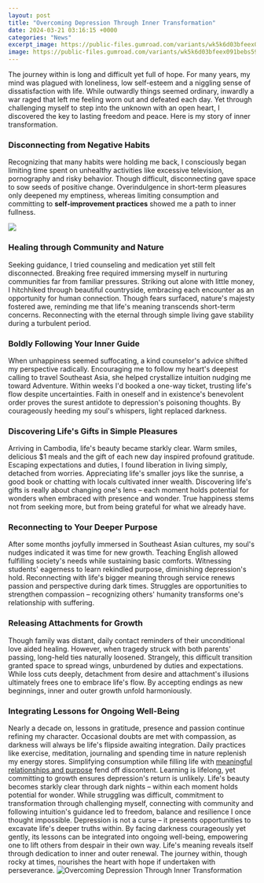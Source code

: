 ```yaml
---
layout: post
title: "Overcoming Depression Through Inner Transformation"
date: 2024-03-21 03:16:15 +0000
categories: "News"
excerpt_image: https://public-files.gumroad.com/variants/wk5k6d03bfeex091bebs59a11azl/6299a0cd987643ba9db54dd242c65b462922538d7429183dd902041bcb194dc9
image: https://public-files.gumroad.com/variants/wk5k6d03bfeex091bebs59a11azl/6299a0cd987643ba9db54dd242c65b462922538d7429183dd902041bcb194dc9
---
```


The journey within is long and difficult yet full of hope. For many years, my mind was plagued with loneliness, low self-esteem and a niggling sense of dissatisfaction with life. While outwardly things seemed ordinary, inwardly a war raged that left me feeling worn out and defeated each day. Yet through challenging myself to step into the unknown with an open heart, I discovered the key to lasting freedom and peace. Here is my story of inner transformation. 
### Disconnecting from Negative Habits
Recognizing that many habits were holding me back, I consciously began limiting time spent on unhealthy activities like excessive television, pornography and risky behavior. Though difficult, disconnecting gave space to sow seeds of positive change. Overindulgence in short-term pleasures only deepened my emptiness, whereas limiting consumption and committing to **self-improvement practices** showed me a path to inner fullness. 

![](https://www.radicaltransformationproject.com/wp-content/uploads/2019/05/overcoming-depression.png)
### Healing through Community and Nature  
Seeking guidance, I tried counseling and medication yet still felt disconnected. Breaking free required immersing myself in nurturing communities far from familiar pressures. Striking out alone with little money, I hitchhiked through beautiful countryside, embracing each encounter as an opportunity for human connection. Though fears surfaced, nature's majesty fostered awe, reminding me that life's meaning transcends short-term concerns. Reconnecting with the eternal through simple living gave stability during a turbulent period.
### Boldly Following Your Inner Guide
When unhappiness seemed suffocating, a kind counselor's advice shifted my perspective radically. Encouraging me to follow my heart's deepest calling to travel Southeast Asia, she helped crystallize intuition nudging me toward Adventure. Within weeks I'd booked a one-way ticket, trusting life's flow despite uncertainties. Faith in oneself and in existence's benevolent order proves the surest antidote to depression's poisoning thoughts. By courageously heeding my soul's whispers, light replaced darkness.  
### Discovering Life's Gifts in Simple Pleasures
Arriving in Cambodia, life's beauty became starkly clear. Warm smiles, delicious $1 meals and the gift of each new day inspired profound gratitude. Escaping expectations and duties, I found liberation in living simply, detached from worries. Appreciating life's smaller joys like the sunrise, a good book or chatting with locals cultivated inner wealth. Discovering life's gifts is really about changing one's lens – each moment holds potential for wonders when embraced with presence and wonder. True happiness stems not from seeking more, but from being grateful for what we already have.
### Reconnecting to Your Deeper Purpose  
After some months joyfully immersed in Southeast Asian cultures, my soul's nudges indicated it was time for new growth. Teaching English allowed fulfilling society's needs while sustaining basic comforts. Witnessing students' eagerness to learn rekindled purpose, diminishing depression's hold. Reconnecting with life's bigger meaning through service renews passion and perspective during dark times. Struggles are opportunities to strengthen compassion – recognizing others' humanity transforms one's relationship with suffering.
### Releasing Attachments for Growth
Though family was distant, daily contact reminders of their unconditional love aided healing. However, when tragedy struck with both parents' passing, long-held ties naturally loosened. Strangely, this difficult transition granted space to spread wings, unburdened by duties and expectations. While loss cuts deeply, detachment from desire and attachment's illusions ultimately frees one to embrace life's flow. By accepting endings as new beginnings, inner and outer growth unfold harmoniously.
### Integrating Lessons for Ongoing Well-Being  
Nearly a decade on, lessons in gratitude, presence and passion continue refining my character. Occasional doubts are met with compassion, as darkness will always be life's flipside awaiting integration. Daily practices like exercise, meditation, journaling and spending time in nature replenish my energy stores. Simplifying consumption while filling life with [meaningful relationships and purpose](https://store.fi.io.vn/collection/pitbull) fend off discontent. Learning is lifelong, yet committing to growth ensures depression's return is unlikely. Life's beauty becomes starkly clear through dark nights – within each moment holds potential for wonder.
While struggling was difficult, commitment to transformation through challenging myself, connecting with community and following intuition's guidance led to freedom, balance and resilience I once thought impossible. Depression is not a curse – it presents opportunities to excavate life's deeper truths within. By facing darkness courageously yet gently, its lessons can be integrated into ongoing well-being, empowering one to lift others from despair in their own way. Life's meaning reveals itself through dedication to inner and outer renewal. The journey within, though rocky at times, nourishes the heart with hope if undertaken with perseverance.
![Overcoming Depression Through Inner Transformation](https://public-files.gumroad.com/variants/wk5k6d03bfeex091bebs59a11azl/6299a0cd987643ba9db54dd242c65b462922538d7429183dd902041bcb194dc9)